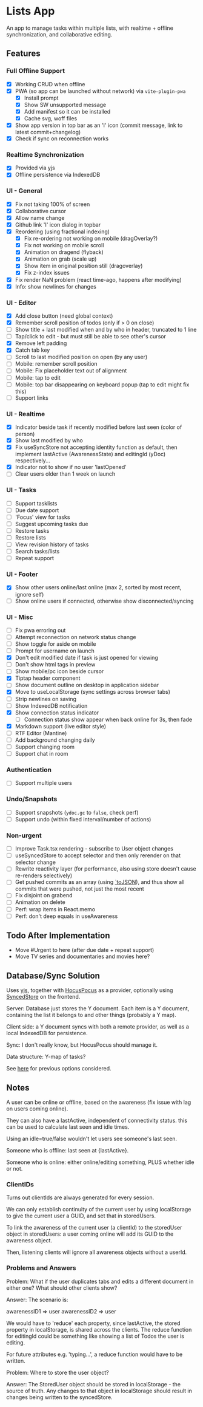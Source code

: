 # Lists App

An app to manage tasks within multiple lists, with realtime + offline synchronization, and collaborative editing.

## Features

### Full Offline Support

- [x] Working CRUD when offline
- [x] PWA (so app can be launched without network) via `vite-plugin-pwa`
  - [x] Install prompt
  - [x] Show SW unsupported message
  - [x] Add manifest so it can be installed
  - [x] Cache svg, woff files
- [x] Show app version in top bar as an 'I' icon (commit message, link to latest commit+changelog)
- [x] Check if sync on reconnection works

### Realtime Synchronization

- [x] Provided via yjs
- [x] Offline persistence via IndexedDB

### UI - General

- [x] Fix not taking 100% of screen
- [x] Collaborative cursor
- [x] Allow name change
- [x] Github link 'I' icon dialog in topbar
- [x] Reordering (using fractional indexing)
  - [x] Fix re-ordering not working on mobile (dragOverlay?)
  - [x] Fix not working on mobile scroll
  - [x] Animation on dragend (flyback)
  - [x] Animation on grab (scale up)
  - [x] Show item in original position still (dragoverlay)
  - [x] Fix z-index issues
- [x] Fix render NaN problem (react time-ago, happens after modifying)
- [x] Info: show newlines for changes

### UI - Editor

- [x] Add close button (need global context)
- [x] Remember scroll position of todos (only if > 0 on close)
- [ ] Show title + last modified when and by who in header, truncated to 1 line
- [ ] Tap/click to edit - but must still be able to see other's cursor
- [x] Remove left padding
- [x] Catch tab key
- [ ] Scroll to last modified position on open (by any user)
- [ ] Mobile: remember scroll position
- [ ] Mobile: Fix placeholder text out of alignment
- [ ] Mobile: tap to edit
- [ ] Mobile: top bar disappearing on keyboard popup (tap to edit might fix this)
- [ ] Support links

### UI - Realtime

- [x] Indicator beside task if recently modified before last seen (color of person)
- [x] Show last modified by who
- [x] Fix useSyncStore not accepting identity function as default, then implement lastActive (AwarenessState) and editingId (yDoc) respectively...
- [x] Indicator not to show if no user 'lastOpened'
- [ ] Clear users older than 1 week on launch

### UI - Tasks

- [ ] Support tasklists
- [ ] Due date support
- [ ] 'Focus' view for tasks
- [ ] Suggest upcoming tasks due
- [ ] Restore tasks
- [ ] Restore lists
- [ ] View revision history of tasks
- [ ] Search tasks/lists
- [ ] Repeat support

### UI - Footer

- [x] Show other users online/last online (max 2, sorted by most recent, ignore self)
- [ ] Show online users if connected, otherwise show disconnected/syncing

### UI - Misc

- [ ] Fix pwa erroring out
- [ ] Attempt reconnection on network status change
- [ ] Show toggle for aside on mobile
- [ ] Prompt for username on launch
- [x] Don't edit modified date if task is just opened for viewing
- [ ] Don't show html tags in preview
- [ ] Show mobile/pc icon beside cursor
- [x] Tiptap header component
- [ ] Show document outline on desktop in application sidebar
- [x] Move to useLocalStorage (sync settings across browser tabs)
- [ ] Strip newlines on saving
- [ ] Show IndexedDB notification
- [x] Show connection status indicator
  - [ ] Connection status show appear when back online for 3s, then fade
- [x] Markdown support (live editor style)
- [ ] RTF Editor (Mantine)
- [ ] Add background changing daily
- [ ] Support changing room
- [ ] Support chat in room

### Authentication

- [ ] Support multiple users

### Undo/Snapshots

- [ ] Support snapshots (`ydoc.gc` to `false`, check perf)
- [ ] Support undo (within fixed interval/number of actions)

### Non-urgent

- [ ] Improve Task.tsx rendering - subscribe to User object changes
- [ ] useSyncedStore to accept selector and then only rerender on that selector change
- [ ] Rewrite reactivity layer (for performance, also using store doesn't cause re-renders selectively)
- [ ] Get pushed commits as an array (using [`toJSON](https://docs.github.com/en/actions/learn-github-actions/expressions#tojson)), and thus show all commits that were pushed, not just the most recent
- [ ] Fix disjoint on grabend
- [ ] Animation on delete
- [ ] Perf: wrap items in React.memo
- [ ] Perf: don't deep equals in useAwareness

## Todo After Implementation

- Move #Urgent to here (after due date + repeat support)
- Move TV series and documentaries and movies here?

## Database/Sync Solution

Uses [yjs][yjs], together with [HocusPocus] as a provider, optionally using [SyncedStore][syncedstore] on the frontend.

Server: Database just stores the Y document. Each item is a Y document, containing the list it belongs to and other things (probably a Y map).

Client side: a Y document syncs with both a remote provider, as well as a local IndexedDB for persistence.

Sync: I don't really know, but HocusPocus should manage it.

Data structure: Y-map of tasks?

See [here](databases.md) for previous options considered.

## Notes

A user can be online or offline, based on the awareness (fix issue with lag on users coming online).

They can also have a lastActive, independent of connectivity status. this can be used to calculate last seen and idle times.

Using an idle=true/false wouldn't let users see someone's last seen.

Someone who is offline: last seen at {lastActive}.

Someone who is online: either online/editing something, PLUS whether idle or not.

### ClientIDs

Turns out clientIds are always generated for every session.

We can only establish continuity of the current user by using localStorage to give the current user a GUID, and set that in storedUsers.

To link the awareness of the current user (a clientId) to the storedUser object in storedUsers: a user coming online will add its GUID to the awareness object.

Then, listening clients will ignore all awareness objects without a userId.

### Problems and Answers

Problem: What if the user duplicates tabs and edits a different document in either one? What should other clients show?

Answer: The scenario is:

awarenessID1 => user
awarenessID2 => user

We would have to 'reduce' each property, since lastActive, the stored property in localStorage, is shared across the clients. The reduce function for editingId could be something like showing a list of Todos the user is editing.

For future attributes e.g. 'typing...', a reduce function would have to be written.

Problem: Where to store the user object?

Answer: The StoredUser object should be stored in localStorage - the source of truth. Any changes to that object in localStorage should result in changes being written to the syncedStore.

[yjs]: https://github.com/yjs/yjs
[hocuspocus]: https://tiptap.dev/hocuspocus
[syncedstore]: https://syncedstore.org/docs/
